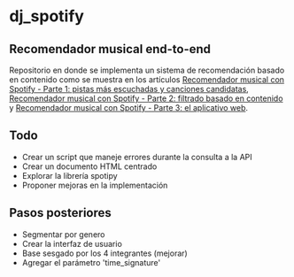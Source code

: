 # dj_spotify

## Recomendador musical end-to-end

Repositorio en donde se implementa un sistema de recomendación basado en contenido como se muestra en los artículos [Recomendador musical con Spotify - Parte 1: pistas más escuchadas y canciones candidatas](https://www.codificandobits.com/blog/tutorial-recomendador-musical-parte-1-pistas-mas-escuchadas-y-candidatas/), [Recomendador musical con Spotify - Parte 2: filtrado basado en contenido](https://www.codificandobits.com/blog/tutorial-recomendador-musical-parte-2-filtrado-basado-en-contenido/) y [Recomendador musical con Spotify - Parte 3: el aplicativo web](https://www.codificandobits.com/blog/tutorial-recomendador-musical-parte-3-aplicativo-web/).

## Todo
- Crear un script que maneje errores durante la consulta a la API
- Crear un documento HTML centrado
- Explorar la librería spotipy
- Proponer mejoras en la implementación

## Pasos posteriores
- Segmentar por genero
- Crear la interfaz de usuario
- Base sesgado por los 4 integrantes (mejorar)
- Agregar el parámetro 'time_signature'